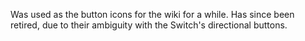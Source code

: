 Was used as the button icons for the wiki for a while. Has since been retired, due to their ambiguity with the Switch's directional buttons.
